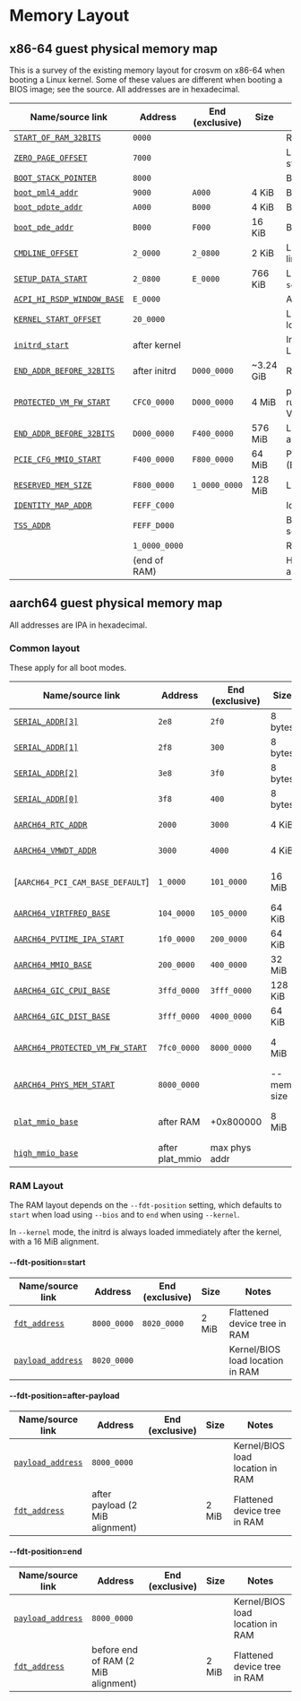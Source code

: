 # Memory Layout

## x86-64 guest physical memory map

This is a survey of the existing memory layout for crosvm on x86-64 when booting a Linux kernel. Some of these values are different when booting a BIOS image;
see the source. All addresses are in hexadecimal.

| Name/source link             | Address       | End (exclusive) | Size      | Notes                                                                                    |
| ---------------------------- | ------------- | --------------- | --------- | ---------------------------------------------------------------------------------------- |
| [`START_OF_RAM_32BITS`]      | `0000`        |                 |           | RAM                                                                                      |
| [`ZERO_PAGE_OFFSET`]         | `7000`        |                 |           | Linux boot_params structure                                                              |
| [`BOOT_STACK_POINTER`]       | `8000`        |                 |           | Boot SP value                                                                            |
| [`boot_pml4_addr`]           | `9000`        | `A000`          | 4 KiB     | Boot page table                                                                          |
| [`boot_pdpte_addr`]          | `A000`        | `B000`          | 4 KiB     | Boot page table                                                                          |
| [`boot_pde_addr`]            | `B000`        | `F000`          | 16 KiB    | Boot page tables                                                                         |
| [`CMDLINE_OFFSET`]           | `2_0000`      | `2_0800`        | 2 KiB     | Linux kernel command line                                                                |
| [`SETUP_DATA_START`]         | `2_0800`      | `E_0000`        | 766 KiB   | Linux kernel `setup_data` linked list                                                    |
| [`ACPI_HI_RSDP_WINDOW_BASE`] | `E_0000`      |                 |           | ACPI tables                                                                              |
| [`KERNEL_START_OFFSET`]      | `20_0000`     |                 |           | Linux kernel image load address                                                          |
| [`initrd_start`]             | after kernel  |                 |           | Initial RAM disk for Linux kernel (optional)                                             |
| [`END_ADDR_BEFORE_32BITS`]   | after initrd  | `D000_0000`     | ~3.24 GiB | RAM (\<4G)                                                                               |
| [`PROTECTED_VM_FW_START`]    | `CFC0_0000`   | `D000_0000`     | 4 MiB     | pVM firmware (if running a protected VM)                                                 |
| [`END_ADDR_BEFORE_32BITS`]   | `D000_0000`   | `F400_0000`     | 576 MiB   | Low (\<4G) MMIO allocation area                                                          |
| [`PCIE_CFG_MMIO_START`]      | `F400_0000`   | `F800_0000`     | 64 MiB    | PCIe enhanced config (ECAM)                                                              |
| [`RESERVED_MEM_SIZE`]        | `F800_0000`   | `1_0000_0000`   | 128 MiB   | LAPIC/IOAPIC/HPET/…                                                                      |
| [`IDENTITY_MAP_ADDR`]        | `FEFF_C000`   |                 |           | Identity map segment                                                                     |
| [`TSS_ADDR`]                 | `FEFF_D000`   |                 |           | Boot task state segment                                                                  |
|                              | `1_0000_0000` |                 |           | RAM (>4G)                                                                                |
|                              | (end of RAM)  |                 |           | High (>4G) MMIO allocation area                                                          |

[`start_of_ram_32bits`]: https://crsrc.org/o/src/platform/crosvm/x86_64/src/lib.rs;l=351?q=START_OF_RAM_32BITS
[`zero_page_offset`]: https://crsrc.org/o/src/platform/crosvm/x86_64/src/lib.rs;l=368?q=ZERO_PAGE_OFFSET
[`boot_stack_pointer`]: https://crsrc.org/o/src/platform/crosvm/x86_64/src/lib.rs;l=350?q=BOOT_STACK_POINTER
[`boot_pml4_addr`]: https://crsrc.org/o/src/platform/crosvm/x86_64/src/regs.rs;l=297?q=boot_pml4_addr
[`boot_pdpte_addr`]: https://crsrc.org/o/src/platform/crosvm/x86_64/src/regs.rs;l=298?q=boot_pdpte_addr
[`boot_pde_addr`]: https://crsrc.org/o/src/platform/crosvm/x86_64/src/regs.rs;l=299?q=boot_pde_addr
[`cmdline_offset`]: https://crsrc.org/o/src/platform/crosvm/x86_64/src/lib.rs;l=373?q=CMDLINE_OFFSET
[`setup_data_start`]: https://crsrc.org/o/src/platform/crosvm/x86_64/src/lib.rs;l=375?q=SETUP_DATA_START
[`acpi_hi_rsdp_window_base`]: https://crsrc.org/o/src/platform/crosvm/x86_64/src/lib.rs;l=388?q=ACPI_HI_RSDP_WINDOW_BASE
[`kernel_start_offset`]: https://crsrc.org/o/src/platform/crosvm/x86_64/src/lib.rs;l=372?q=KERNEL_START_OFFSET
[`initrd_start`]: https://crsrc.org/o/src/platform/crosvm/x86_64/src/lib.rs;l=1692?q=initrd_start
[`protected_vm_fw_start`]: https://crsrc.org/o/src/platform/crosvm/x86_64/src/lib.rs;l=394?q=PROTECTED_VM_FW_START
[`end_addr_before_32bits`]: https://crsrc.org/o/src/platform/crosvm/x86_64/src/lib.rs;l=356?q=END_ADDR_BEFORE_32BITS
[`pcie_cfg_mmio_start`]: https://crsrc.org/o/src/platform/crosvm/x86_64/src/lib.rs;l=363?q=PCIE_CFG_MMIO_START
[`reserved_mem_size`]: https://crsrc.org/o/src/platform/crosvm/x86_64/src/lib.rs;l=358?q=RESERVED_MEM_SIZE
[`identity_map_addr`]: https://crsrc.org/o/src/platform/crosvm/x86_64/src/lib.rs;l=500?q=identity_map_addr_start
[`tss_addr`]: https://crsrc.org/o/src/platform/crosvm/x86_64/src/lib.rs;l=505?q=tss_addr_start

## aarch64 guest physical memory map

All addresses are IPA in hexadecimal.

### Common layout

These apply for all boot modes.

| Name/source link                  | Address         | End (exclusive) | Size           | Notes                                                         |
| --------------------------------- | --------------- | --------------- | ----------     | ------------------------------------------------------------- |
| [`SERIAL_ADDR[3]`][serial_addr]   | `2e8`           | `2f0`           | 8 bytes        | Serial port MMIO                                              |
| [`SERIAL_ADDR[1]`][serial_addr]   | `2f8`           | `300`           | 8 bytes        | Serial port MMIO                                              |
| [`SERIAL_ADDR[2]`][serial_addr]   | `3e8`           | `3f0`           | 8 bytes        | Serial port MMIO                                              |
| [`SERIAL_ADDR[0]`][serial_addr]   | `3f8`           | `400`           | 8 bytes        | Serial port MMIO                                              |
| [`AARCH64_RTC_ADDR`]              | `2000`          | `3000`          | 4 KiB          | Real-time clock                                               |
| [`AARCH64_VMWDT_ADDR`]            | `3000`          | `4000`          | 4 KiB          | Watchdog device                                               |
| [`AARCH64_PCI_CAM_BASE_DEFAULT`]  | `1_0000`        | `101_0000`      | 16 MiB         | PCI configuration (CAM)                                       |
| [`AARCH64_VIRTFREQ_BASE`]         | `104_0000`      | `105_0000`      | 64 KiB         | Virtual cpufreq device                                        |
| [`AARCH64_PVTIME_IPA_START`]      | `1f0_0000`      | `200_0000`      | 64 KiB         | Paravirtualized time                                          |
| [`AARCH64_MMIO_BASE`]             | `200_0000`      | `400_0000`      | 32 MiB         | Low MMIO allocation area                                      |
| [`AARCH64_GIC_CPUI_BASE`]         | `3ffd_0000`     | `3fff_0000`     | 128 KiB        | vGIC                                                          |
| [`AARCH64_GIC_DIST_BASE`]         | `3fff_0000`     | `4000_0000`     | 64 KiB         | vGIC                                                          |
| [`AARCH64_PROTECTED_VM_FW_START`] | `7fc0_0000`     | `8000_0000`     | 4 MiB          | pVM firmware (if running a protected VM)                      |
| [`AARCH64_PHYS_MEM_START`]        | `8000_0000`     |                 | --mem size     | RAM (starts at IPA = 2 GiB)                                   |
| [`plat_mmio_base`]                | after RAM       | +0x800000       | 8 MiB          | Platform device MMIO region                                   |
| [`high_mmio_base`]                | after plat_mmio | max phys addr   |                | High MMIO allocation area                                     |

### RAM Layout

The RAM layout depends on the `--fdt-position` setting, which defaults to
`start` when load using `--bios` and to `end` when using `--kernel`.

In `--kernel` mode, the initrd is always loaded immediately after the kernel,
with a 16 MiB alignment.

#### --fdt-position=start

| Name/source link          | Address           | End (exclusive) | Size  | Notes                            |
| ------------------------- | ----------------- | --------------- | ----- | -------------------------------- |
| [`fdt_address`]           | `8000_0000`       | `8020_0000`     | 2 MiB | Flattened device tree in RAM     |
| [`payload_address`]       | `8020_0000`       |                 |       | Kernel/BIOS load location in RAM |

#### --fdt-position=after-payload

| Name/source link          | Address                             | End (exclusive) | Size  | Notes                            |
| ------------------------- | ----------------------------------- | --------------- | ----- | -------------------------------- |
| [`payload_address`]       | `8000_0000`                         |                 |       | Kernel/BIOS load location in RAM |
| [`fdt_address`]           | after payload (2 MiB alignment)     |                 | 2 MiB | Flattened device tree in RAM     |

#### --fdt-position=end

| Name/source link          | Address                             | End (exclusive) | Size  | Notes                            |
| ------------------------- | ----------------------------------- | --------------- | ----- | -------------------------------- |
| [`payload_address`]       | `8000_0000`                         |                 |       | Kernel/BIOS load location in RAM |
| [`fdt_address`]           | before end of RAM (2 MiB alignment) |                 | 2 MiB | Flattened device tree in RAM     |

[serial_addr]: https://crsrc.org/o/src/platform/crosvm/arch/src/serial.rs;l=78?q=SERIAL_ADDR
[`aarch64_rtc_addr`]: https://crsrc.org/o/src/platform/crosvm/aarch64/src/lib.rs;l=177?q=AARCH64_RTC_ADDR
[`aarch64_vmwdt_addr`]: https://crsrc.org/o/src/platform/crosvm/aarch64/src/lib.rs;l=187?q=AARCH64_VMWDT_ADDR
[`aarch64_pci_cfg_base`]: https://crsrc.org/o/src/platform/crosvm/aarch64/src/lib.rs;l=192?q=AARCH64_PCI_CAM_BASE_DEFAULT
[`aarch64_virtfreq_base`]: https://crsrc.org/o/src/platform/crosvm/aarch64/src/lib.rs;l=207?q=AARCH64_VIRTFREQ_BASE
[`aarch64_mmio_base`]: https://crsrc.org/o/src/platform/crosvm/aarch64/src/lib.rs;l=196?q=AARCH64_MMIO_BASE
[`aarch64_gic_cpui_base`]: https://crsrc.org/o/src/platform/crosvm/devices/src/irqchip/kvm/aarch64.rs;l=106?q=AARCH64_GIC_CPUI_BASE
[`aarch64_gic_dist_base`]: https://crsrc.org/o/src/platform/crosvm/aarch64/src/lib.rs;l=105?q=AARCH64_GIC_DIST_BASE
[`aarch64_pvtime_ipa_start`]: https://crsrc.org/o/src/platform/crosvm/aarch64/src/lib.rs;l=100?q=AARCH64_PVTIME_IPA_START
[`aarch64_protected_vm_fw_start`]: https://crsrc.org/o/src/platform/crosvm/aarch64/src/lib.rs;l=96?q=AARCH64_PROTECTED_VM_FW_START
[`aarch64_phys_mem_start`]: https://crsrc.org/o/src/platform/crosvm/aarch64/src/lib.rs;l=85?q=AARCH64_PHYS_MEM_START
[`plat_mmio_base`]: https://crsrc.org/o/src/platform/crosvm/aarch64/src/lib.rs;l=835?q=plat_mmio_base
[`high_mmio_base`]: https://crsrc.org/o/src/platform/crosvm/aarch64/src/lib.rs;l=838?q=high_mmio_base
[`fdt_address`]: https://crsrc.org/o/src/platform/crosvm/aarch64/src/lib.rs;l=301?q=fdt_address
[`payload_address`]: https://crsrc.org/o/src/platform/crosvm/aarch64/src/lib.rs;l=301?q=payload_address
